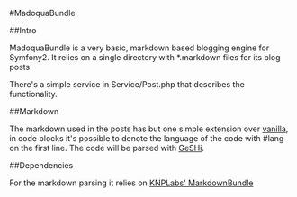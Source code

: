 #MadoquaBundle

##Intro

MadoquaBundle is a very basic, markdown based blogging engine for Symfony2. It relies on a single directory with *.markdown files for its blog posts.

There's a simple service in Service/Post.php that describes the functionality.

##Markdown

The markdown used in the posts has but one simple extension over [vanilla](http://daringfireball.net/projects/markdown/), in code blocks it's possible to denote the language of the code with #lang on the first line. The code will be parsed with [GeSHi](http://qbnz.com/highlighter/).

##Dependencies

For the markdown parsing it relies on [KNPLabs' MarkdownBundle](http://github.com/knplabs/MarkdownBundle)
